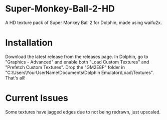 # Super-Monkey-Ball-2-HD
A HD texture pack of Super Monkey Ball 2 for Dolphin, made using waifu2x.

# Installation
Download the latest release from the releases page. In Dolphin, go to "Graphics - Advanced" and enable both "Load Custom Textures" and "Prefetch Custom Textures". Drop the "GM2E8P"
folder in "C:\Users\YourUserName\Documents\Dolphin Emulator\Load\Textures". That's all!

# Current Issues
Some textures have jagged edges due to not being redrawn, just upscaled.
